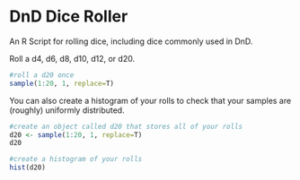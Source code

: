 # DnD Dice Roller

An R Script for rolling dice, including dice commonly used in DnD.

Roll a d4, d6, d8, d10, d12, or d20.

```R
#roll a d20 once
sample(1:20, 1, replace=T)
```

You can also create a histogram of your rolls to check that your samples are (roughly) uniformly distributed.

```R
#create an object called d20 that stores all of your rolls
d20 <- sample(1:20, 1, replace=T)
d20

#create a histogram of your rolls
hist(d20)
```
